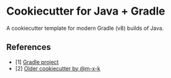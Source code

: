 # Cookiecutter for Java + Gradle

A cookiecutter template for modern Gradle (v8) builds of Java.

## References

* [1] [Gradle project](https://gradle.org/install/)
* [2] [Older cookiecutter by @m-x-k](https://github.com/m-x-k/cookiecutter-java)